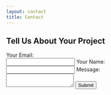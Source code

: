 ```yaml
---
layout: contact
title: Contact
---
```


## Tell Us About Your Project

<form accept-charset="UTF-8" action="https://formkeep.com/f/11be1a86b6d0" enctype="multipart/form-data" method="POST">
  <label for="email">Your Email:</label>
  <br>  
  <input type="email" name="email">
  <label for="name">Your Name:</label>
  <br>  
  <input type="text" name="name">
  <label for="message">Message:</label>
  <br> 
  <textarea id=”message”></textarea>
  <input type="hidden" name="utf8" value="✓">
  <button type="submit">Submit</button>
</form>
